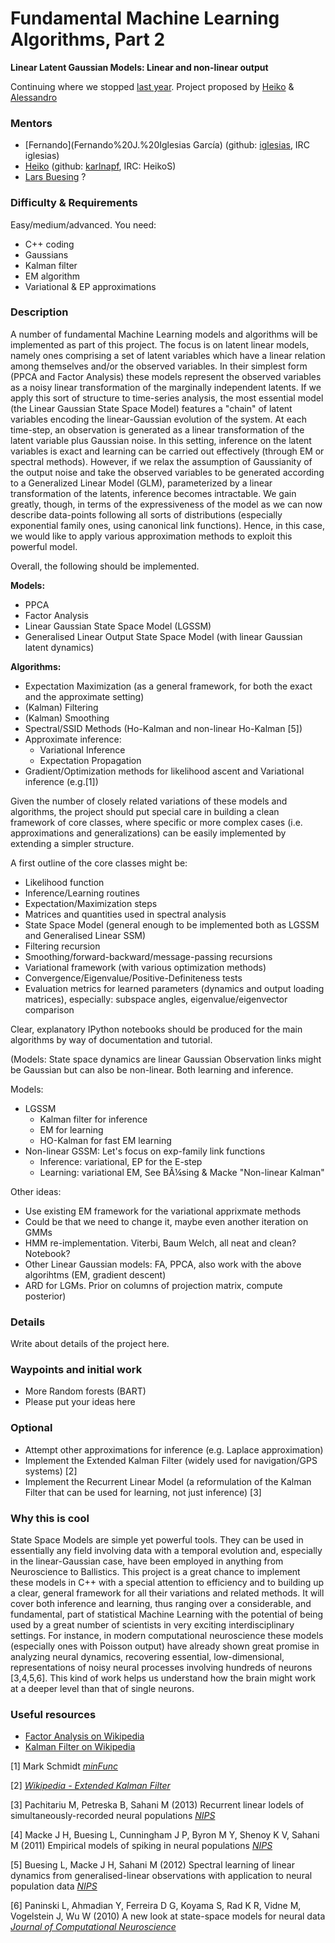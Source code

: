 # Fundamental Machine Learning Algorithms, Part 2
**Linear Latent Gaussian Models: Linear and non-linear output**

Continuing where we stopped [last year](https://www.google-melange.com/gsoc/project/details/google/gsoc2014/mazumdarparijat/5738600293466112). Project proposed by [Heiko](Heiko%20Strathmann) & [Alessandro](https://github.com/ialong)


### Mentors
 * [Fernando](Fernando%20J.%20Iglesias García) (github: [iglesias](https://github.com/iglesias), IRC iglesias)
 * [Heiko](Heiko%20Strathmann) (github: [karlnapf](https://github.com/karlnapf), IRC: HeikoS)
 * [Lars Buesing](http://www.gatsby.ucl.ac.uk/~lars/) ?

### Difficulty & Requirements
Easy/medium/advanced.
You need:
 * C++ coding
 * Gaussians
 * Kalman filter
 * EM algorithm
 * Variational & EP approximations

### Description
A number of fundamental Machine Learning models and algorithms will be implemented as part of this project. The focus is on latent linear models, namely ones comprising a set of latent variables which have a linear relation among themselves and/or the observed variables. In their simplest form (PPCA and Factor Analysis) these models represent the observed variables as a noisy linear transformation of the marginally independent latents. If we apply this sort of structure to time-series analysis, the most essential model (the Linear Gaussian State Space Model) features a "chain" of latent variables encoding the linear-Gaussian evolution of the system. At each time-step, an observation is generated as a linear transformation of the latent variable plus Gaussian noise. 
In this setting, inference on the latent variables is exact and learning can be carried out effectively (through EM or spectral methods). However, if we relax the assumption of Gaussianity of the output noise and take the observed variables to be generated according to a Generalized Linear Model (GLM), parameterized by a linear transformation of the latents, inference becomes intractable. We gain greatly, though, in terms of the expressiveness of the model as we can now describe data-points following all sorts of distributions (especially exponential family ones, using canonical link functions). Hence, in this case, we would like to apply various approximation methods to exploit this powerful model.
 
Overall, the following should be implemented.

**Models:**
 * PPCA
 * Factor Analysis
 * Linear Gaussian State Space Model (LGSSM)
 * Generalised Linear Output State Space Model (with linear Gaussian latent dynamics)

**Algorithms:**
 * Expectation Maximization (as a general framework, for both the exact and the approximate setting)
 * (Kalman) Filtering
 * (Kalman) Smoothing
 * Spectral/SSID Methods (Ho-Kalman and non-linear Ho-Kalman [5]) 
 * Approximate inference:
   * Variational Inference
   * Expectation Propagation
 * Gradient/Optimization methods for likelihood ascent and Variational inference (e.g.[1]) 

Given the number of closely related variations of these models and algorithms, the project should put special care in building a clean framework of core classes, where specific or more complex cases (i.e. approximations and generalizations) can be easily implemented by extending a simpler structure. 

A first outline of the core classes might be:
 * Likelihood function
 * Inference/Learning routines
 * Expectation/Maximization steps
 * Matrices and quantities used in spectral analysis
 * State Space Model (general enough to be implemented both as LGSSM and Generalised Linear SSM)
 * Filtering recursion
 * Smoothing/forward-backward/message-passing recursions
 * Variational framework (with various optimization methods)
 * Convergence/Eigenvalue/Positive-Definiteness tests
 * Evaluation metrics for learned parameters (dynamics and output loading matrices), especially: subspace angles, eigenvalue/eigenvector comparison

Clear, explanatory IPython notebooks should be produced for the main algorithms by way of documentation and tutorial.


(Models: State space dynamics are linear Gaussian
Observation links might be Gaussian but can also be non-linear.
Both learning and inference.

Models:
 * LGSSM
   * Kalman filter for inference
   * EM for learning
   * HO-Kalman for fast EM learning
 * Non-linear GSSM: Let's focus on exp-family link functions
   * Inference: variational, EP for the E-step
   * Learning: variational EM, See BÃ¼sing & Macke "Non-linear Kalman"

Other ideas:
 * Use existing EM framework for the variational apprixmate methods
 * Could be that we need to change it, maybe even another iteration on GMMs
 * HMM re-implementation. Viterbi, Baum Welch, all neat and clean? Notebook?
 * Other Linear Gaussian models: FA, PPCA, also work with the above algorihtms (EM, gradient descent)
 * ARD for LGMs. Prior on columns of projection matrix, compute posterior)


### Details
Write about details of the project here.

### Waypoints and initial work
 * More Random forests (BART)
 * Please put your ideas here

### Optional
 * Attempt other approximations for inference (e.g. Laplace approximation)
 * Implement the Extended Kalman Filter (widely used for navigation/GPS systems) [2]
 * Implement the Recurrent Linear Model (a reformulation of the Kalman Filter that can be used for learning, not just inference) [3]

### Why this is cool
State Space Models are simple yet powerful tools. They can be used in essentially any field involving data with a temporal evolution and, especially in the linear-Gaussian case, have been employed in anything from Neuroscience to Ballistics. 
This project is a great chance to implement these models in C++ with a special attention to efficiency and to building up a clear, general framework for all their variations and related methods. It will cover both inference and learning, thus ranging over a considerable, and fundamental, part of statistical Machine Learning with the potential of being used by a great number of scientists in very exciting interdisciplinary settings.
For instance, in modern computational neuroscience these models (especially ones with Poisson output) have already shown great promise in analyzing neural dynamics, recovering essential, low-dimensional, representations of noisy neural processes involving hundreds of neurons [3,4,5,6]. This kind of work helps us understand how the brain might work at a deeper level than that of single neurons.

### Useful resources

 * [Factor Analysis on Wikipedia](http://en.wikipedia.org/wiki/Factor_analysis)
 * [Kalman Filter on Wikipedia](http://en.wikipedia.org/wiki/Kalman_filter)

[1] Mark Schmidt [*minFunc*](http://www.cs.ubc.ca/~schmidtm/Software/minFunc.html)

[2] [*Wikipedia - Extended Kalman Filter*](http://en.wikipedia.org/wiki/Extended_Kalman_filter)

[3] Pachitariu M, Petreska B, Sahani M (2013) Recurrent linear lodels of simultaneously-recorded neural populations [*NIPS*](http://papers.nips.cc/paper/4877-recurrent-linear-models-of-simultaneously-recorded-neural-populations.pdf)

[4] Macke J H, Buesing L, Cunningham J P, Byron M Y, Shenoy K V, Sahani M (2011) Empirical models of spiking in neural populations [*NIPS*](https://bbuseruploads.s3.amazonaws.com/mackelab/pop_spike_dyn/downloads/Macke_Buesing_2012_Empirical.pdf?Signature=uWSfUKZ%2BhM1dQHa2GSiSs7BLiVI%3D&Expires=1424177382&AWSAccessKeyId=0EMWEFSGA12Z1HF1TZ82)

[5] Buesing L, Macke J H, Sahani M (2012) Spectral learning of linear dynamics from generalised-linear observations with application to neural population data [*NIPS*](https://bbuseruploads.s3.amazonaws.com/mackelab/pop_spike_dyn/downloads/Buesing_Macke_2013_PLSID.pdf?Signature=Qegy3oNWdd%2BR1QmjE8Kn2b4G2mA%3D&Expires=1424177567&AWSAccessKeyId=0EMWEFSGA12Z1HF1TZ82)

[6] Paninski L, Ahmadian Y, Ferreira D G, Koyama S, Rad K R, Vidne M, Vogelstein J, Wu W (2010) A new look at state-space models for neural data [*Journal of Computational Neuroscience*](http://link.springer.com/article/10.1007/s10827-009-0179-x/fulltext.html) 
